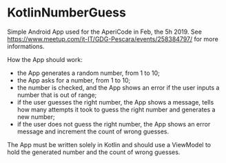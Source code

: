 # KotlinNumberGuess

Simple Android App used for the AperiCode in Feb, the 5h 2019. See https://www.meetup.com/it-IT/GDG-Pescara/events/258384797/ for more informations.

How the App should work:
- the App generates a random number, from 1 to 10;
- the App asks for a number, from 1 to 10;
- the number is checked, and the App shows an error if the user inputs a number that is out of range;
- if the user guesses the right number, the App shows a message, tells how many attempts it took to guess the right number and generates a new number;
- if the user does not guess the right number, the App shows an error message and increment the count of wrong guesses.

The App must be written solely in Kotlin and should use a ViewModel to hold the generated number and the count of wrong guesses.
